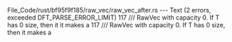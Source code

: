 File_Code/rust/bf95f9f185/raw_vec/raw_vec_after.rs --- Text (2 errors, exceeded DFT_PARSE_ERROR_LIMIT)
117     /// RawVec with capacity 0. If T has 0 size, then it it makes a                                                                                      117     /// RawVec with capacity 0. If T has 0 size, then it makes a

